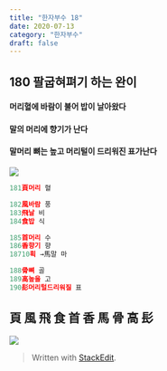 ```yaml
---
title: "한자부수 18"
date: 2020-07-13
category: "한자부수"
draft: false
---
```


## 180  팔굽혀펴기 하는 완이
####  머리혈에 바람이 불어 밥이 날아왔다
#### 말의 머리에 향기가 난다
#### 말머리 뼈는 높고 머리털이 드리워진 표가난다

![](https://i.ibb.co/Y3cw2nN/Screen-Shot-2020-07-13-at-12-05-05-PM.png)
```js
181頁머리 혈

182風바람 풍
183飛날 비
184食밥 식

185首머리 수
186香향기 향
18710획 →馬말 마

188骨뼈 골
189高높을 고
190髟머리털드리워질 표

```

## 頁 風 飛 食 首 香 馬 骨 高 髟
![](https://i.ibb.co/WGG7gWQ/180.png)

> Written with [StackEdit](https://stackedit.io/).
<!--stackedit_data:
eyJoaXN0b3J5IjpbLTExNDYwNTI5MDcsLTE1MTM4MjA5MDMsMj
A1NjQ3MzE4MywtMTU5Mzc4OTk1NF19
-->